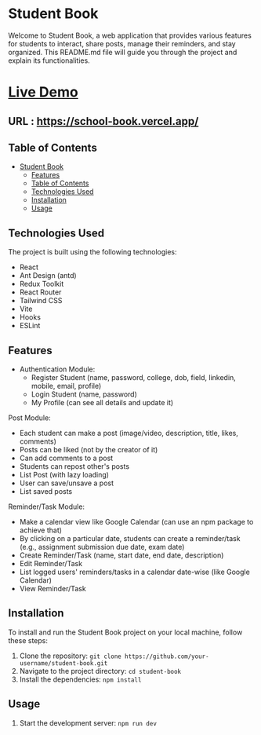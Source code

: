 # Student Book

Welcome to Student Book, a web application that provides various features for students to interact, share posts, manage their reminders, and stay organized. This README.md file will guide you through the project and explain its functionalities.

# [Live Demo](https://school-book.vercel.app/)
## URL : https://school-book.vercel.app/

## Table of Contents

- [Student Book](#student-book)
  - [Features](#features)
  - [Table of Contents](#table-of-contents)
  - [Technologies Used](#technologies-used)
  - [Installation](#installation)
  - [Usage](#usage)

## Technologies Used

The project is built using the following technologies:

- React
- Ant Design (antd)
- Redux Toolkit
- React Router
- Tailwind CSS
- Vite
- Hooks
- ESLint


## Features

- Authentication Module:
  - Register Student (name, password, college, dob, field, linkedin, mobile, email, profile)
  - Login Student (name, password)
  - My Profile (can see all details and update it)

Post Module:
  - Each student can make a post (image/video, description, title, likes, comments)
  - Posts can be liked (not by the creator of it)
  - Can add comments to a post
  - Students can repost other's posts
  - List Post (with lazy loading)
  - User can save/unsave a post
  - List saved posts

Reminder/Task Module:
  - Make a calendar view like Google Calendar (can use an npm package to achieve that)
  - By clicking on a particular date, students can create a reminder/task (e.g., assignment submission due date, exam date)
  - Create Reminder/Task (name, start date, end date, description)
  - Edit Reminder/Task
  - List logged users' reminders/tasks in a calendar date-wise (like Google Calendar)
  - View Reminder/Task


## Installation

To install and run the Student Book project on your local machine, follow these steps:

1. Clone the repository: `git clone https://github.com/your-username/student-book.git`
2. Navigate to the project directory: `cd student-book`
3. Install the dependencies: `npm install`

## Usage

1. Start the development server: `npm run dev`




